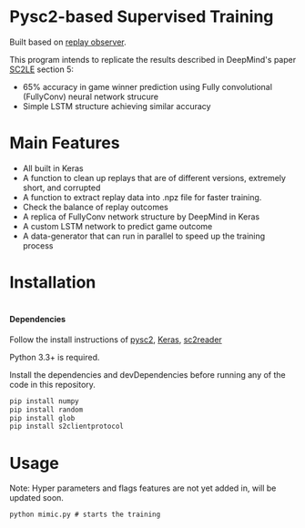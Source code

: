 # Pysc2-based Supervised Training

Built based on [replay observer](https://github.com/narhen/pysc2-replay).

This program intends to replicate the results described in DeepMind's paper [SC2LE](https://arxiv.org/pdf/1708.04782.pdf) section 5:
  - 65% accuracy in game winner prediction using Fully convolutional (FullyConv) neural network strucure
  - Simple LSTM structure achieving similar accuracy

# Main Features

  - All built in Keras
  - A function to clean up replays that are of different versions, extremely short, and corrupted
  - A function to extract replay data into .npz file for faster training.
  - Check the balance of replay outcomes
  - A replica of FullyConv network structure by DeepMind in Keras
  - A custom LSTM network to predict game outcome 
  - A data-generator that can run in parallel to speed up the training process



# Installation

#
#### Dependencies
Follow the install instructions of [pysc2](https://github.com/deepmind/pysc2), [Keras](https://keras.io/#installation), [sc2reader](https://github.com/GraylinKim/sc2reader)

Python 3.3+ is required.

Install the dependencies and devDependencies before running any of the code in this repository.

```cmd
pip install numpy
pip install random
pip install glob
pip install s2clientprotocol
```

# Usage
Note: Hyper parameters and flags features are not yet added in, will be updated soon.
```
python mimic.py # starts the training
```

